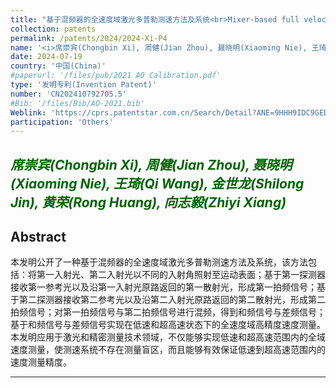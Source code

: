 ```yaml
---
title: "基于混频器的全速度域激光多普勒测速方法及系统<br>Mixer-based full velocity domain laser Doppler velocimetry method and system"
collection: patents
permalink: /patents/2024/2024-Xi-P4
name: '<i>席崇宾(Chongbin Xi), 周健(Jian Zhou), 聂晓明(Xiaoming Nie), 王琦(Qi Wang), 金世龙(Shilong Jin), 黄荣(Rong Huang), <strong>向志毅(Zhiyi Xiang)</strong></i>'
date: 2024-07-19
country: '中国(China)'
#paperurl: '/files/pub/2021 AO Calibration.pdf'
type: '发明专利(Invention Patent)'
number: 'CN202410792705.5'
#Bib: '/files/Bib/AO-2021.bib'
Weblink: 'https://cprs.patentstar.com.cn/Search/Detail?ANE=9HHH9IDC9GED9FAA7FBA9IFE9DDE9BDE5DAA9FEH9FEA9HDG'
participation: 'Others'
---
```


<font color="#006400"><i>席崇宾(Chongbin Xi), 周健(Jian Zhou), 聂晓明(Xiaoming Nie), 王琦(Qi Wang), 金世龙(Shilong Jin), 黄荣(Rong Huang), <strong>向志毅(Zhiyi Xiang)</strong></i></font>
------

**Abstract**
------
本发明公开了一种基于混频器的全速度域激光多普勒测速方法及系统，该方法包括：将第一入射光、第二入射光以不同的入射角照射至运动表面；基于第一探测器接收第一参考光以及沿第一入射光原路返回的第一散射光，形成第一拍频信号；基于第二探测器接收第二参考光以及沿第二入射光原路返回的第二散射光，形成第二拍频信号；对第一拍频信号与第二拍频信号进行混频，得到和频信号与差频信号；基于和频信号与差频信号实现在低速和超高速状态下的全速度域高精度速度测量。本发明应用于激光和精密测量技术领域，不仅能够实现低速和超高速范围内的全域速度测量，使测速系统不存在测量盲区，而且能够有效保证低速到超高速范围内的速度测量精度。

------